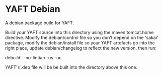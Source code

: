 YAFT Debian
===========

A debian package build for YAFT.

Build your YAFT source into this directory using the maven.tomcat.home
directive. Modify the debian/control file so you don't depend on the 'sakai'
package, modify the debian/install file so your YAFT artefacts go into the
right place, update debian/changelog to reflect the new version, then run:

debuild --no-lintian -us -uc

YAFT's .deb file will be be built into the directory above this one.
